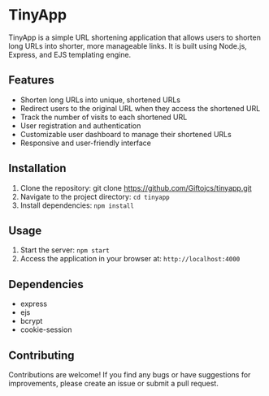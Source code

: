 # TinyApp

TinyApp is a simple URL shortening application that allows users to shorten long URLs into shorter, more manageable links. It is built using Node.js, Express, and EJS templating engine.

## Features

- Shorten long URLs into unique, shortened URLs
- Redirect users to the original URL when they access the shortened URL
- Track the number of visits to each shortened URL
- User registration and authentication
- Customizable user dashboard to manage their shortened URLs
- Responsive and user-friendly interface

## Installation

1. Clone the repository: git clone <https://github.com/Giftojcs/tinyapp.git>
2. Navigate to the project directory: `cd tinyapp`
3. Install dependencies: `npm install`

## Usage

1. Start the server: `npm start`
2. Access the application in your browser at: `http://localhost:4000`

## Dependencies

- express
- ejs
- bcrypt
- cookie-session

## Contributing

Contributions are welcome! If you find any bugs or have suggestions for improvements, please create an issue or submit a pull request.
